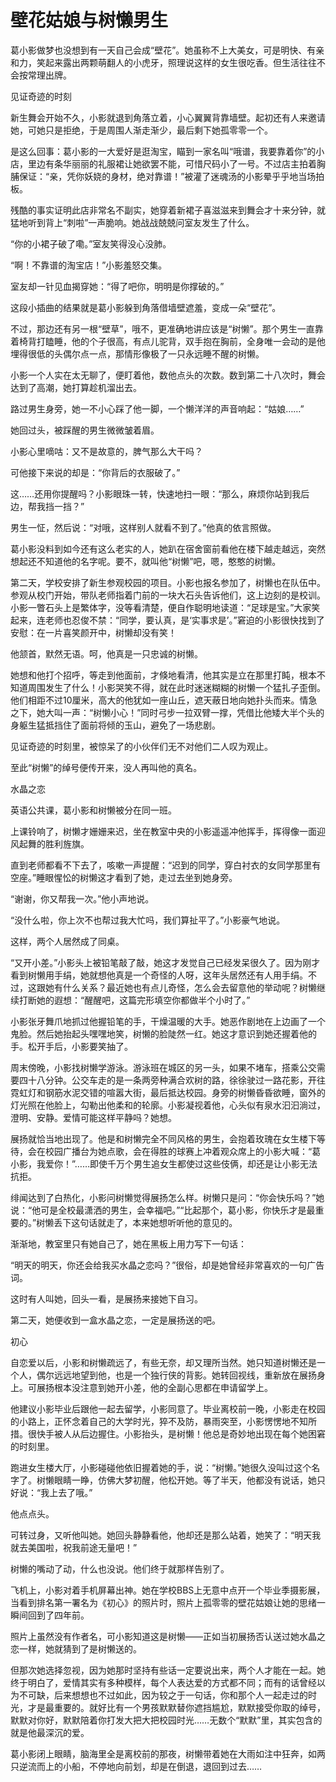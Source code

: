 # 壁花姑娘与树懒男生

葛小影做梦也没想到有一天自己会成“壁花”。她虽称不上大美女，可是明快、有亲和力，笑起来露出两颗萌翻人的小虎牙，照理说这样的女生很吃香。但生活往往不会按常理出牌。 

见证奇迹的时刻 

新生舞会开始不久，小影就退到角落立着，小心翼翼背靠墙壁。起初还有人来邀请她，可她只是拒绝，于是周围人渐走渐少，最后剩下她孤零零一个。 

是这么回事：葛小影的一大爱好是逛淘宝，瞄到一家名叫“哦谱，我要靠着你”的小店，里边有条华丽丽的礼服裙让她欲罢不能，可惜尺码小了一号。不过店主拍着胸脯保证：“亲，凭你妖娆的身材，绝对靠谱！”被灌了迷魂汤的小影晕乎乎地当场拍板。 

残酷的事实证明此店非常名不副实，她穿着新裙子喜滋滋来到舞会才十来分钟，就猛地听到背上“刺啦”一声脆响。她战战兢兢问室友发生了什么。 

“你的小裙子破了嘞。”室友笑得没心没肺。 

“啊！不靠谱的淘宝店！”小影羞怒交集。 

室友却一针见血揭穿她：“得了吧你，明明是你撑破的。” 

这段小插曲的结果就是葛小影躲到角落借墙壁遮羞，变成一朵“壁花”。 

不过，那边还有另一根“壁草”，哦不，更准确地讲应该是“树懒”。那个男生一直靠着椅背打瞌睡，他的个子很高，有点儿驼背，双手抱在胸前，全身唯一会动的是他埋得很低的头偶尔点一点，那情形像极了一只永远睡不醒的树懒。 

小影一个人实在太无聊了，便盯着他，数他点头的次数。数到第二十八次时，舞会达到了高潮，她打算趁机溜出去。 

路过男生身旁，她一不小心踩了他一脚，一个懒洋洋的声音响起：“姑娘……” 

她回过头，被踩醒的男生微微皱着眉。 

小影心里嘀咕：又不是故意的，脾气那么大干吗？ 

可他接下来说的却是：“你背后的衣服破了。” 

这……还用你提醒吗？小影眼珠一转，快速地扫一眼：“那么，麻烦你站到我后边，帮我挡一挡？” 

男生一怔，然后说：“对哦，这样别人就看不到了。”他真的依言照做。 

葛小影没料到如今还有这么老实的人，她趴在宿舍窗前看他在楼下越走越远，突然想起还不知道他的名字呢。要不，就叫他“树懒”吧，嗯，憨憨的树懒。 

第二天，学校安排了新生参观校园的项目。小影也报名参加了，树懒也在队伍中。参观从校门开始，带队老师指着门前的一块大石头告诉他们，这上边刻的是校训。小影一瞥石头上是繁体字，没等看清楚，便自作聪明地读道：“足球是宝。”大家笑起来，连老师也忍俊不禁：“同学，要认真，是‘实事求是’。”窘迫的小影很快找到了安慰：在一片喜笑颜开中，树懒却没有笑！ 

他颔首，默然无语。呵，他真是一只忠诚的树懒。 

她想和他打个招呼，等走到他面前，才倏地看清，他其实是立在那里打盹，根本不知道周围发生了什么！小影哭笑不得，就在此时迷迷糊糊的树懒一个猛扎子歪倒。他们相距不过10厘米，高大的他犹如一座山丘，遮天蔽日地向她扑头而来。情急之下，她大叫一声：“树懒小心！”同时弓步一拉双臂一撑，凭借比他矮大半个头的身躯生猛抵挡住了面前将倾的玉山，避免了一场悲剧。 

见证奇迹的时刻里，被惊呆了的小伙伴们无不对他们二人叹为观止。 

至此“树懒”的绰号便传开来，没人再叫他的真名。 

水晶之恋 

英语公共课，葛小影和树懒被分在同一班。 

上课铃响了，树懒才姗姗来迟，坐在教室中央的小影遥遥冲他挥手，挥得像一面迎风起舞的胜利旌旗。 

直到老师都看不下去了，咳嗽一声提醒：“迟到的同学，穿白衬衣的女同学那里有空座。”睡眼惺忪的树懒这才看到了她，走过去坐到她身旁。 

“谢谢，你又帮我一次。”他小声地说。 

“没什么啦，你上次不也帮过我大忙吗，我们算扯平了。”小影豪气地说。 

这样，两个人居然成了同桌。 

“又开小差。”小影头上被铅笔敲了敲，她这才发觉自己已经发呆很久了。因为刚才看到树懒用手绢，她就想他真是一个奇怪的人呀，这年头居然还有人用手绢。不过，这跟她有什么关系？最近她也有点儿奇怪，怎么会去留意他的举动呢？树懒继续打断她的遐想：“醒醒吧，这篇完形填空你都做半个小时了。” 

小影张牙舞爪地抓过他握铅笔的手，干燥温暖的大手。她恶作剧地在上边画了一个鬼脸。然后她抬起头嘿嘿地笑，树懒的脸陡然一红。她这才意识到她还握着他的手。松开手后，小影要笑抽了。 

周末傍晚，小影找树懒学游泳。游泳班在城区的另一头，如果不堵车，搭乘公交需要四十八分钟。公交车走的是一条两旁种满合欢树的路，徐徐驶过一路花影，开往霓虹灯和钢筋水泥交错的喧嚣大街，最后抵达校园。身旁的树懒昏昏欲睡，窗外的灯光照在他脸上，勾勒出他柔和的轮廓。小影凝视着他，心头似有泉水汩汩淌过，澄明、安静。爱情可能这样平静吗？她想。 

展扬就恰当地出现了。他是和树懒完全不同风格的男生，会抱着玫瑰在女生楼下等待，会在校园广播台为她点歌，会在得胜的球赛上冲着观众席上的小影大喊：“葛小影，我爱你！”……即使千万个男生追女生都使过这些伎俩，却还是让小影无法抗拒。 

绯闻达到了白热化，小影问树懒觉得展扬怎么样。树懒只是问：“你会快乐吗？”她说：“他可是全校最潇洒的男生，会幸福吧。”“比起那个，葛小影，你快乐才是最重要的。”树懒丢下这句话就走了，本来她想听听他的意见的。 

渐渐地，教室里只有她自己了，她在黑板上用力写下一句话： 

“明天的明天，你还会给我买水晶之恋吗？”很俗，却是她曾经非常喜欢的一句广告词。 

这时有人叫她，回头一看，是展扬来接她下自习。 

第二天，她便收到一盒水晶之恋，一定是展扬送的吧。 

初心 

自恋爱以后，小影和树懒疏远了，有些无奈，却又理所当然。她只知道树懒还是一个人，偶尔远远地望到他，也是一个独行侠的背影。她转回视线，重新放在展扬身上。可展扬根本没注意到她开小差，他的全副心思都在申请留学上。 

他建议小影毕业后跟他一起去留学，小影同意了。毕业离校前一晚，小影走在校园的小路上，正怀念着自己的大学时光，猝不及防，暴雨突至，小影愣愣地不知所措。很快手被人从后边握住。小影抬头，是树懒！他总是奇妙地出现在每个她困窘的时刻里。 

跑进女生楼大厅，小影碰碰他依旧握着她的手，说：“树懒。”她很久没叫过这个名字了。树懒眼睛一睁，仿佛大梦初醒，他松开她。等了半天，他都没有说话，她只好说：“我上去了哦。” 

他点点头。 

可转过身，又听他叫她。她回头静静看他，他却还是那么站着，她笑了：“明天我就去美国啦，祝我前途无量吧！” 

树懒的嘴动了动，什么也没说。他们终于就那样告别了。 

飞机上，小影对着手机屏幕出神。她在学校BBS上无意中点开一个毕业季摄影展，当看到排名第一署名为《初心》的照片时，照片上孤零零的壁花姑娘让她的思绪一瞬间回到了四年前。 

照片上虽然没有作者名，可小影知道这是树懒——正如当初展扬否认送过她水晶之恋一样，她就猜到了是树懒送的。 

但那次她选择忽视，因为她那时坚持有些话一定要说出来，两个人才能在一起。她终于明白了，爱情其实有多种模样，每个人表达爱的方式都不同；而有的话曾经以为不可缺，后来想想也不过如此，因为较之于一句话，你和那个人一起走过的时光，才是最重要的。就好比有一个男孩默默替你遮挡尴尬，默默接受你取的绰号，默默对你好，默默陪着你打发大把大把校园时光……无数个“默默”里，其实包含的就是他最深沉的爱。 

葛小影闭上眼睛，脑海里全是离校前的那夜，树懒带着她在大雨如注中狂奔，如两只逆流而上的小船，不停地向前划，却是在倒退，退回到过去……